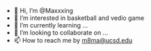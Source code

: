 - 👋 Hi, I’m @Maxxxing
- 👀 I’m interested in basketball and vedio game
- 🌱 I’m currently learning ...
- 💞️ I’m looking to collaborate on ...
- 📫 How to reach me by m8ma@ucsd.edu

<!---
Maxxxing/Maxxxing is a ✨ special ✨ repository because its `README.md` (this file) appears on your GitHub profile.
You can click the Preview link to take a look at your changes.
--->
